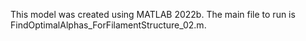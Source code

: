 This model was created using MATLAB 2022b.
The main file to run is FindOptimalAlphas_ForFilamentStructure_02.m.
